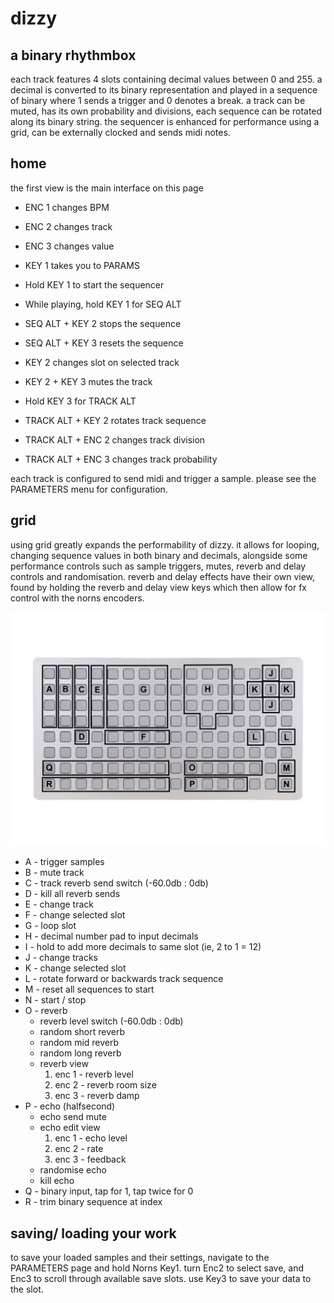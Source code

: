 # dizzy

## a binary rhythmbox

each track features 4 slots containing decimal values between 0 and 255. a decimal is converted to its binary representation and played in a sequence of binary where 1 sends a trigger and 0 denotes a break. a track can be muted, has its own probability and divisions, each sequence can be rotated along its binary string. the sequencer is enhanced for performance using a grid, can be externally clocked and sends midi notes.


## home

the first view is the main interface
on this page

- ENC 1 changes BPM 
- ENC 2 changes track
- ENC 3 changes value

- KEY 1 takes you to PARAMS
- Hold KEY 1 to start the sequencer
- While playing, hold KEY 1 for SEQ ALT
- SEQ ALT + KEY 2 stops the sequence
- SEQ ALT + KEY 3 resets the sequence

- KEY 2 changes slot on selected track
- KEY 2 + KEY 3 mutes the track

- Hold KEY 3 for TRACK ALT
- TRACK ALT + KEY 2 rotates track sequence
- TRACK ALT + ENC 2 changes track division
- TRACK ALT + ENC 3 changes track probability

each track is configured to send midi and trigger a sample. please see the PARAMETERS menu for configuration.

## grid

using grid greatly expands the performability of dizzy. it allows for looping, changing sequence values in both binary and decimals, alongside some performance controls such as sample triggers, mutes, reverb and delay controls and randomisation. reverb and delay effects have their own view, found by holding the reverb and delay view keys which then allow for fx control with the norns encoders.

![alt text](grid_interface.jpg "grid interface")
* A - trigger samples
* B - mute track
* C - track reverb send switch (-60.0db : 0db)
* D - kill all reverb sends
* E - change track
* F - change selected slot
* G - loop slot
* H - decimal number pad to input decimals
* I - hold to add more decimals to same slot (ie, 2 to 1 = 12)
* J - change tracks
* K - change selected slot
* L - rotate forward or backwards track sequence
* M - reset all sequences to start
* N - start / stop
* O - reverb
    - reverb level switch (-60.0db : 0db)
    - random short reverb
    - random mid reverb
    - random long reverb
    - reverb view 
      1. enc 1 - reverb level
      2. enc 2 - reverb room size
      3. enc 3 - reverb damp
* P - echo (halfsecond)
    - echo send mute
    - echo edit view
      1. enc 1 - echo level
      2. enc 2 - rate
      3. enc 3 - feedback
    - randomise echo
    - kill echo
* Q - binary input, tap for 1, tap twice for 0
* R - trim binary sequence at index

## saving/ loading your work
to save your loaded samples and their settings, navigate to the PARAMETERS page and hold Norns Key1. turn Enc2 to select save, and Enc3 to scroll through available save slots. use Key3 to save your data to the slot.

